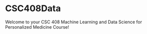 # CSC408Data
Welcome to your CSC 408 Machine Learning and Data Science for Personalized Medicine Course!
